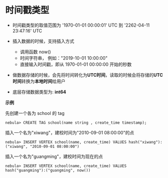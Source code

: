 # 时间戳类型
- 时间戳类型的取值范围为 '1970-01-01 00:00:01' UTC  到  '2262-04-11 23:47:16' UTC

- 插入数据的时候，支持插入方式
    - 调用函数 now()
    - 时间字符串， 例如："2019-10-01 10:00:00"
    - 直接输入时间戳，即从 1970-01-01 00:00:00 开始的秒数

- 做数据存储的时候，会先将时间转化为**UTC时间**，读取的时候会将存储的**UTC时间**转换为**本地时间**给用户

- 底层存储数据类型为: **int64**

**示例**

先创建一个各为 school 的 tag

```
nebula> CREATE TAG school(name string , create_time timestamp);
```

插入一个名为"xiwang"，建校时间为"2010-09-01 08:00:00"的点

```
nebula> INSERT VERTEX school(name, create_time) VALUES hash("xiwang"):("xiwang", "2010-09-01 08:00:00")
```

插入一个名为"guangming"，建校时间为现在的点

```
nebula> INSERT VERTEX school(name, create_time) VALUES hash("guangming"):("guangming", now())
```
